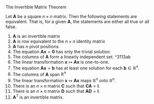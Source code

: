 The Invertible Matrix Theorem

Let $\mathbf{A}$ be a square $n\times n$ matrix. Then the following statements are equivalent. That is, for a given $\mathbf{A}$, the statements are either all true or all false.
1.  $\mathbf{A}$ is an invertible matrix
2.  $\mathbf{A}$ is row equivalent to the $n\times n$ identity matrix
3.  $\mathbf{A}$ has $n$ pivot positions
4.  The equation $\mathbf{Ax}=\mathbf{0}$ has only the trivial solution.
5.  The columns of $\mathbf{A}$ form a linearly independent set. ^3113ab
6.  The linear transformation $\mathbf{x} \mapsto \mathbf{Ax}$ is one-to-one.
7.  The equation $\mathbf{Ax}=\mathbf{b}$ has at least one solution for each $\mathbf{b} \in \mathbb{R}^n$.
8.  The columns of $\mathbf{A}$ span $\mathbb{R}^n$
9.  The linear transformation $\mathbf{x} \mapsto \mathbf{Ax}$ maps $\mathbb{R}^n$ onto $\mathbb{R}^n$.
10.  There is an $n\times n$ matrix $\mathbf{C}$ such that $\mathbf{CA}=\mathbf{I}$.
11.  There is an $n\times n$ matrix $\mathbf{D}$ such that $\mathbf{AD}=\mathbf{I}$.
12.  $\mathbf{A}^T$ is an invertible matrix.